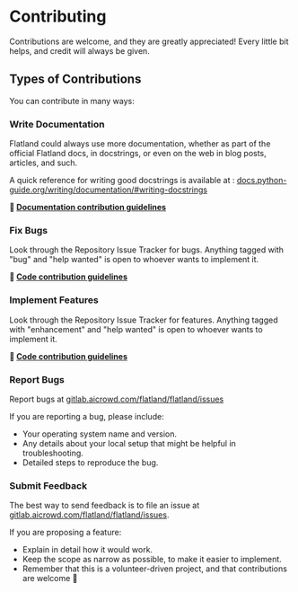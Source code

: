 Contributing
============

Contributions are welcome, and they are greatly appreciated! Every little bit helps, and credit will always be given.

Types of Contributions
----------------------

You can contribute in many ways:

### Write Documentation

Flatland could always use more documentation, whether as part of the official Flatland docs, in docstrings, or even on the web in blog posts, articles, and such. 

A quick reference for writing good docstrings is available at : [docs.python-guide.org/writing/documentation/#writing-docstrings](https://docs.python-guide.org/writing/documentation/#writing-docstrings)

**🔗 [Documentation contribution guidelines](contributing-doc)**

### Fix Bugs

Look through the Repository Issue Tracker for bugs. Anything tagged with "bug" and "help wanted" is open to whoever wants to implement it.

**🔗 [Code contribution guidelines](contributing-code)**

### Implement Features

Look through the Repository Issue Tracker for features. Anything tagged with "enhancement" and "help wanted" is open to whoever wants to implement it.

**🔗 [Code contribution guidelines](contributing-code)**

### Report Bugs

Report bugs at [gitlab.aicrowd.com/flatland/flatland/issues](https://gitlab.aicrowd.com/flatland/flatland/issues)

If you are reporting a bug, please include:

* Your operating system name and version.
* Any details about your local setup that might be helpful in troubleshooting.
* Detailed steps to reproduce the bug.

### Submit Feedback

The best way to send feedback is to file an issue at [gitlab.aicrowd.com/flatland/flatland/issues](https://gitlab.aicrowd.com/flatland/flatland/issues).

If you are proposing a feature:

* Explain in detail how it would work.
* Keep the scope as narrow as possible, to make it easier to implement.
* Remember that this is a volunteer-driven project, and that contributions are welcome 👼